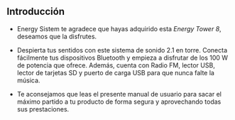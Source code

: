 ## Introducción

* Energy Sistem te agradece que hayas adquirido esta *Energy Tower 8*, deseamos que la disfrutes.

* Despierta tus sentidos con este sistema de sonido 2.1 en torre. Conecta fácilmente tus dispositivos Bluetooth y empieza a disfrutar de los 100 W de potencia que ofrece. Además, cuenta con Radio FM, lector USB, lector de tarjetas SD y puerto de carga USB para que nunca falte la música.

* Te aconsejamos que leas el presente manual de usuario para sacar el máximo partido a tu producto de forma segura y aprovechando todas sus prestaciones.
